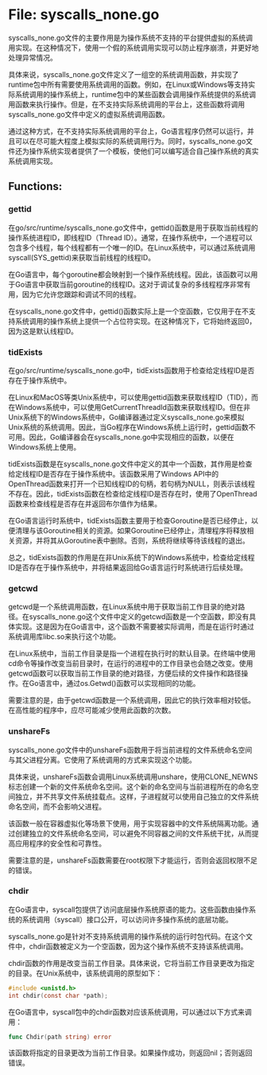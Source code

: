 # File: syscalls_none.go

syscalls_none.go文件的主要作用是为操作系统不支持的平台提供虚拟的系统调用实现。在这种情况下，使用一个假的系统调用实现可以防止程序崩溃，并更好地处理异常情况。

具体来说，syscalls_none.go文件定义了一组空的系统调用函数，并实现了runtime包中所有需要使用系统调用的函数。例如，在Linux或Windows等支持实际系统调用的操作系统上，runtime包中的某些函数会调用操作系统提供的系统调用函数来执行操作。但是，在不支持实际系统调用的平台上，这些函数将调用syscalls_none.go文件中定义的虚拟系统调用函数。

通过这种方式，在不支持实际系统调用的平台上，Go语言程序仍然可以运行，并且可以在尽可能大程度上模拟实际的系统调用行为。同时，syscalls_none.go文件还为操作系统实现者提供了一个模板，使他们可以编写适合自己操作系统的真实系统调用实现。

## Functions:

### gettid

在go/src/runtime/syscalls_none.go文件中，gettid()函数是用于获取当前线程的操作系统进程ID，即线程ID（Thread ID）。通常，在操作系统中，一个进程可以包含多个线程，每个线程都有一个唯一的ID。在Linux系统中，可以通过系统调用syscall(SYS_gettid)来获取当前线程的线程ID。

在Go语言中，每个goroutine都会映射到一个操作系统线程。因此，该函数可以用于Go语言中获取当前goroutine的线程ID。这对于调试复杂的多线程程序非常有用，因为它允许您跟踪和调试不同的线程。

在syscalls_none.go文件中，gettid()函数实际上是一个空函数，它仅用于在不支持系统调用的操作系统上提供一个占位符实现。在这种情况下，它将始终返回0，因为这是默认线程ID。



### tidExists

在go/src/runtime/syscalls_none.go中，tidExists函数用于检查给定线程ID是否存在于操作系统中。

在Linux和MacOS等类Unix系统中，可以使用gettid函数来获取线程ID（TID），而在Windows系统中，可以使用GetCurrentThreadId函数来获取线程ID。但在非Unix系统下的Windows系统中，Go编译器通过定义syscalls_none.go来模拟Unix系统的系统调用。因此，当Go程序在Windows系统上运行时，gettid函数不可用。因此，Go编译器会在syscalls_none.go中实现相应的函数，以便在Windows系统上使用。

tidExists函数是在syscalls_none.go文件中定义的其中一个函数，其作用是检查给定线程ID是否存在于操作系统中。该函数采用了Windows API中的OpenThread函数来打开一个已知线程ID的句柄，若句柄为NULL，则表示该线程不存在。因此，tidExists函数在检查给定线程ID是否存在时，使用了OpenThread函数来检查线程是否存在并返回布尔值作为结果。

在Go语言运行时系统中，tidExists函数主要用于检查Goroutine是否已经停止，以便清理与该Goroutine相关的资源。如果Goroutine已经停止，清理程序将释放相关资源，并将其从Goroutine表中删除。否则，系统将继续等待该线程的退出。

总之，tidExists函数的作用是在非Unix系统下的Windows系统中，检查给定线程ID是否存在于操作系统中，并将结果返回给Go语言运行时系统进行后续处理。



### getcwd

getcwd是一个系统调用函数，在Linux系统中用于获取当前工作目录的绝对路径。在syscalls_none.go这个文件中定义的getcwd函数是一个空函数，即没有具体实现。这是因为在Go语言中，这个函数不需要被实际调用，而是在运行时通过系统调用库libc.so来执行这个功能。

在Linux系统中，当前工作目录是指一个进程在执行时的默认目录。在终端中使用cd命令等操作改变当前目录时，在运行的进程中的工作目录也会随之改变。使用getcwd函数可以获取当前工作目录的绝对路径，方便后续的文件操作和路径操作。在Go语言中，通过os.Getwd()函数可以实现相同的功能。

需要注意的是，由于getcwd函数是一个系统调用，因此它的执行效率相对较低。在高性能的程序中，应尽可能减少使用此函数的次数。



### unshareFs

syscalls_none.go文件中的unshareFs函数用于将当前进程的文件系统命名空间与其父进程分离。它使用了系统调用的方式来实现这个功能。

具体来说，unshareFs函数会调用Linux系统调用unshare，使用CLONE_NEWNS标志创建一个新的文件系统命名空间。这个新的命名空间与当前进程所在的命名空间独立，并不共享文件系统挂载点。这样，子进程就可以使用自己独立的文件系统命名空间，而不会影响父进程。

该函数一般在容器虚拟化等场景下使用，用于实现容器中的文件系统隔离功能。通过创建独立的文件系统命名空间，可以避免不同容器之间的文件系统干扰，从而提高应用程序的安全性和可靠性。

需要注意的是，unshareFs函数需要在root权限下才能运行，否则会返回权限不足的错误。



### chdir

在Go语言中，syscall包提供了访问底层操作系统原语的能力。这些函数由操作系统的系统调用（syscall）接口公开，可以访问许多操作系统的底层功能。

syscalls_none.go是针对不支持系统调用的操作系统的运行时包代码。在这个文件中，chdir函数被定义为一个空函数，因为这个操作系统不支持该系统调用。

chdir函数的作用是改变当前工作目录。具体来说，它将当前工作目录更改为指定的目录。在Unix系统中，该系统调用的原型如下：

```c
#include <unistd.h>
int chdir(const char *path);
```

在Go语言中，syscall包中的chdir函数对应该系统调用，可以通过以下方式来调用：

```go
func Chdir(path string) error
```

该函数将指定的目录更改为当前工作目录。如果操作成功，则返回nil；否则返回错误。



